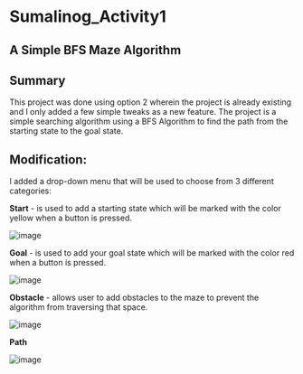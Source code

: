 # Sumalinog_Activity1
## A Simple BFS Maze Algorithm

## Summary

This project was done using option 2 wherein the project is already existing and I only added a few simple tweaks as a new feature. The project is a simple searching algorithm using a BFS Algorithm to find the path from the starting state to the goal state.

## Modification:

I added a drop-down menu that will be used to choose from 3 different categories:

**Start** - is used to add a starting state which will be marked with the color yellow when a button is pressed.

![image](https://user-images.githubusercontent.com/95534475/204087024-404a0ce9-9c58-43c7-bce8-f3149059c201.png)

**Goal** - is used to add your goal state which will be marked with the color red when a button is pressed.

![image](https://user-images.githubusercontent.com/95534475/204087039-7895129b-e853-453f-b6b4-e1bc366d81e6.png)

**Obstacle** - allows user to add obstacles to the maze to prevent the algorithm from traversing that space.

![image](https://user-images.githubusercontent.com/95534475/204087058-848e3c30-b5e2-4f27-98c9-ba539482a0dc.png)

**Path**

![image](https://user-images.githubusercontent.com/95534475/204088290-4e2c4580-7594-469c-bc4b-b4197a88d14d.png)
